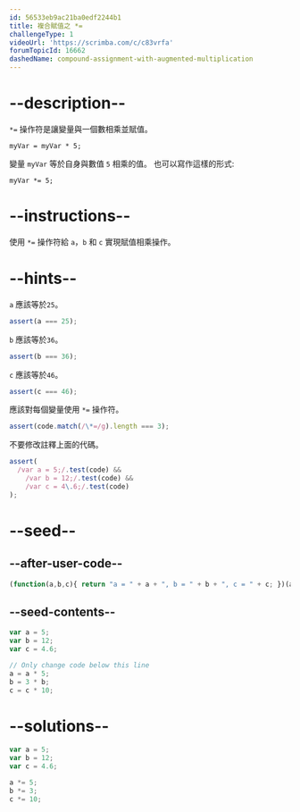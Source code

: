 ```yaml
---
id: 56533eb9ac21ba0edf2244b1
title: 複合賦值之 *=
challengeType: 1
videoUrl: 'https://scrimba.com/c/c83vrfa'
forumTopicId: 16662
dashedName: compound-assignment-with-augmented-multiplication
---
```


# --description--

`*=` 操作符是讓變量與一個數相乘並賦值。

`myVar = myVar * 5;`

變量 `myVar` 等於自身與數值 `5` 相乘的值。 也可以寫作這樣的形式:

`myVar *= 5;`

# --instructions--

使用 `*=` 操作符給 `a`，`b` 和 `c` 實現賦值相乘操作。

# --hints--

`a` 應該等於`25`。

```js
assert(a === 25);
```

`b` 應該等於`36`。

```js
assert(b === 36);
```

`c` 應該等於`46`。

```js
assert(c === 46);
```

應該對每個變量使用 `*=` 操作符。

```js
assert(code.match(/\*=/g).length === 3);
```

不要修改註釋上面的代碼。

```js
assert(
  /var a = 5;/.test(code) &&
    /var b = 12;/.test(code) &&
    /var c = 4\.6;/.test(code)
);
```

# --seed--

## --after-user-code--

```js
(function(a,b,c){ return "a = " + a + ", b = " + b + ", c = " + c; })(a,b,c);
```

## --seed-contents--

```js
var a = 5;
var b = 12;
var c = 4.6;

// Only change code below this line
a = a * 5;
b = 3 * b;
c = c * 10;
```

# --solutions--

```js
var a = 5;
var b = 12;
var c = 4.6;

a *= 5;
b *= 3;
c *= 10;
```
